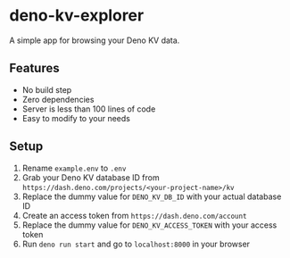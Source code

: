 # deno-kv-explorer
A simple app for browsing your Deno KV data.

## Features
* No build step
* Zero dependencies
* Server is less than 100 lines of code
* Easy to modify to your needs

## Setup
1. Rename `example.env` to `.env`
2. Grab your Deno KV database ID from `https://dash.deno.com/projects/<your-project-name>/kv`
3. Replace the dummy value for `DENO_KV_DB_ID` with your actual database ID
4. Create an access token from `https://dash.deno.com/account`
5. Replace the dummy value for `DENO_KV_ACCESS_TOKEN` with your access token
6. Run `deno run start` and go to `localhost:8000` in your browser